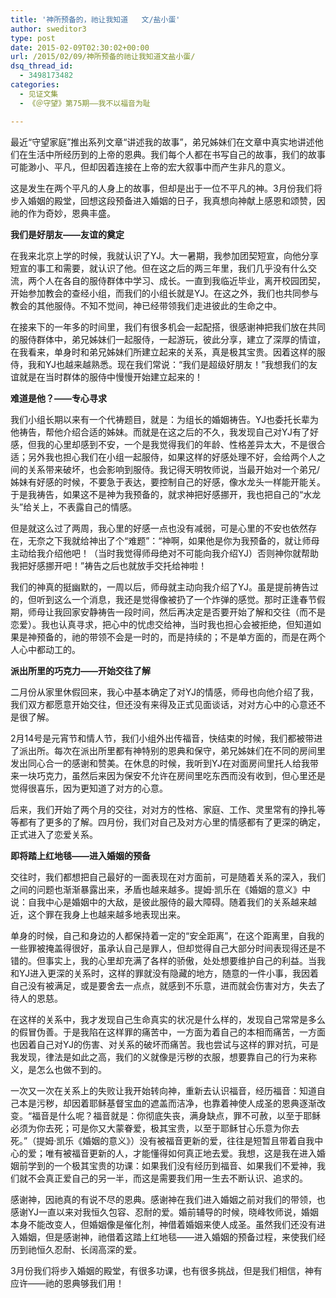 ```yaml
---
title: '神所预备的，祂让我知道   文/盐小蛋'
author: sweditor3
type: post
date: 2015-02-09T02:30:02+00:00
url: /2015/02/09/神所预备的祂让我知道文盐小蛋/
dsq_thread_id:
  - 3498173482
categories:
  - 见证文集
  - 《＠守望》第75期——我不以福音为耻

---
```

最近“守望家庭”推出系列文章“讲述我的故事”，弟兄姊妹们在文章中真实地讲述他们在生活中所经历到的上帝的恩典。我们每个人都在书写自己的故事，我们的故事可能渺小、平凡，但却因着连接在上帝的宏大叙事中而产生非凡的意义。

这是发生在两个平凡的人身上的故事，但却是出于一位不平凡的神。3月份我们将步入婚姻的殿堂，回想这段预备进入婚姻的日子，我真想向神献上感恩和颂赞，因祂的作为奇妙，恩典丰盛。

**我们是好朋友——友谊的奠定**

在我来北京上学的时候，我就认识了YJ。大一暑期，我参加团契短宣，向他分享短宣的事工和需要，就认识了他。但在这之后的两三年里，我们几乎没有什么交流，两个人在各自的服侍群体中学习、成长。一直到我临近毕业，离开校园团契，开始参加教会的查经小组，而我们的小组长就是YJ。在这之外，我们也共同参与教会的其他服侍。不知不觉间，神已经带领我们走进彼此的生命之中。

在接来下的一年多的时间里，我们有很多机会一起配搭，很感谢神把我们放在共同的服侍群体中，弟兄姊妹们一起服侍，一起游玩，彼此分享，建立了深厚的情谊，在我看来，单身时和弟兄姊妹们所建立起来的关系，真是极其宝贵。因着这样的服侍，我和YJ也越来越熟悉。现在我们常说：“我们是超级好朋友！”我想我们的友谊就是在当时群体的服侍中慢慢开始建立起来的！

**难道是他？——专心寻求**

我们小组长期以来有一个代祷题目，就是：为组长的婚姻祷告。YJ也委托长辈为他祷告，帮他介绍合适的姊妹。而就是在这之后的不久，我发现自己对YJ有了好感，但我的心里却感到不安，一个是我觉得我们的年龄、性格差异太大，不是很合适；另外我也担心我们在小组一起服侍，如果这样的好感处理不好，会给两个人之间的关系带来破坏，也会影响到服侍。我记得天明牧师说，当最开始对一个弟兄/姊妹有好感的时候，不要急于表达，要控制自己的好感，像水龙头一样能开能关。于是我祷告，如果这不是神为我预备的，就求神把好感挪开，我也把自己的“水龙头”给关上，不表露自己的情感。

但是就这么过了两周，我心里的好感一点也没有减弱，可是心里的不安也依然存在，无奈之下我就给神出了个“难题”：“神啊，如果他是你为我预备的，就让师母主动给我介绍他吧！（当时我觉得师母绝对不可能向我介绍YJ）否则神你就帮助我把好感挪开吧！”祷告之后也就放手交托给神啦！

我们的神真的挺幽默的，一周以后，师母就主动向我介绍了YJ。虽是提前祷告过的，但听到这么一个消息，我还是觉得像被扔了一个炸弹的感觉。那时正逢春节假期，师母让我回家安静祷告一段时间，然后再决定是否要开始了解和交往（而不是恋爱）。我也认真寻求，把心中的忧虑交给神，当时我也担心会被拒绝，但知道如果是神预备的，祂的带领不会是一时的，而是持续的；不是单方面的，而是在两个人心中都动工的。

**派出所里的巧克力——开始交往了解**

二月份从家里休假回来，我心中基本确定了对YJ的情感，师母也向他介绍了我，我们双方都愿意开始交往，但还没有来得及正式见面谈话，对对方心中的心意还不是很了解。
  
2月14号是元宵节和情人节，我们小组外出传福音，快结束的时候，我们都被带进了派出所。每次在派出所里都有神特别的恩典和保守，弟兄姊妹们在不同的房间里发出同心合一的感谢和赞美。在休息的时候，我听到YJ在对面房间里托人给我带来一块巧克力，虽然后来因为保安不允许在房间里吃东西而没有收到，但心里还是觉得很喜乐，因为更知道了对方的心意。

后来，我们开始了两个月的交往，对对方的性格、家庭、工作、灵里常有的挣扎等等都有了更多的了解。四月份，我们对自己及对方心里的情感都有了更深的确定，正式进入了恋爱关系。

**即将踏上红地毯——进入婚姻的预备**

交往时，我们都想把自己最好的一面表现在对方面前，可是随着关系的深入，我们之间的问题也渐渐暴露出来，矛盾也越来越多。提姆·凯乐在《婚姻的意义》中说：自我中心是婚姻中的大敌，是彼此服侍的最大障碍。随着我们的关系越来越近，这个罪在我身上也越来越多地表现出来。

单身的时候，自己和身边的人都保持着一定的“安全距离”，在这个距离里，自我的一些罪被掩盖得很好，虽承认自己是罪人，但却觉得自己大部分时间表现得还是不错的。但事实上，我的心里却充满了各样的骄傲，处处想要维护自己的利益。当我和YJ进入更深的关系时，这样的罪就没有隐藏的地方，随意的一件小事，我因着自己没有被满足，或是要舍去一点点，就感到不乐意，进而就会伤害对方，失去了待人的恩慈。

在这样的关系中，我才发现自己生命真实的状况是什么样的，发现自己常常是多么的假冒伪善。于是我陷在这样罪的痛苦中，一方面为着自己的本相而痛苦，一方面也因着自己对YJ的伤害、对关系的破坏而痛苦。我也尝试与这样的罪对抗，可是我发现，律法是如此之高，我们的义就像是污秽的衣服，想要靠自己的行为来称义，是怎么也做不到的。

一次又一次在关系上的失败让我开始转向神，重新去认识福音，经历福音：知道自己本是污秽，却因着耶稣基督宝血的遮盖而洁净，也靠着神使人成圣的恩典逐渐改变。“福音是什么呢？福音就是：你彻底失丧，满身缺点，罪不可赦，以至于耶稣必须为你去死；可是你又大蒙眷爱，极其宝贵，以至于耶稣甘心乐意为你去死。”（提姆·凯乐《婚姻的意义》）没有被福音更新的爱，往往是短暂且带着自我中心的爱；唯有被福音更新的人，才能懂得如何真正地去爱。我想，这是我在进入婚姻前学到的一个极其宝贵的功课：如果我们没有经历到福音、如果我们不爱神，我们就不会真正爱自己的另一半，而这是需要我们用一生去不断认识、追求的。

感谢神，因祂真的有说不尽的恩典。感谢神在我们进入婚姻之前对我们的带领，也感谢YJ一直以来对我恒久包容、忍耐的爱。婚前辅导的时候，晓峰牧师说，婚姻本身不能改变人，但婚姻像是催化剂，神借着婚姻来使人成圣。虽然我们还没有进入婚姻，但是感谢神，祂借着这踏上红地毯——进入婚姻的预备过程，来使我们经历到祂恒久忍耐、长阔高深的爱。

3月份我们将步入婚姻的殿堂，有很多功课，也有很多挑战，但是我们相信，神有应许——祂的恩典够我们用！